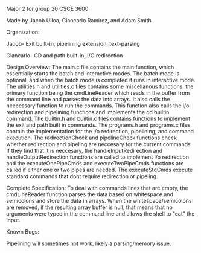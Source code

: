 Major 2 for group 20 CSCE 3600

Made by Jacob Ulloa, Giancarlo Ramirez, and Adam Smith

Organization:

Jacob- Exit built-in, pipelining extension, text-parsing

Giancarlo- CD and path built-in, I/O redirection

Design Overview:
The main.c file contains the main function, which essentially starts the batch and interactive modes. The batch mode is optional, and when the batch mode is completed it runs in interactive mode. The utilities.h and utilities.c files contains some miscellanous functions, the primary function being the cmdLineReader which reads in the buffer from the command line and parses the data into arrays. It also calls the neccessary function to run the commands. This function also calls the i/o redirection and pipelining functions and implements the cd builtin command. The builtin.h and builtin.c files contains functions to implement the exit and path built in commands. The programs.h and programs.c files contain the implementation for the i/o redirection, pipelining, and command execution. The redirectionCheck and pipelineCheck functions check whether redirection and pipeling are neccesary for the current commands. If they find that it is neccesary, the handleInputRedirection and handleOutputRedirection functions are called to implement i/o redirection and the executeOnePipeCmds and executeTwoPipeCmds functions are called if either one or two pipes are needed. The executeStdCmds execute standard commands that dont require redirection or pipeling.

Complete Specification:
To deal with commands lines that are empty, the cmdLineReader function parses the data based on whitespace and semicolons and store the data in arrays. When the whitespace/semicolons are removed, if the resulting array buffer is null, that means that no arguments were typed in the command line and allows the shell to "eat" the input.

Known Bugs:

Pipelining will sometimes not work, likely a parsing/memory issue.
